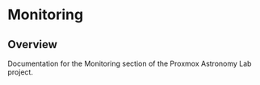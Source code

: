 # Monitoring

## Overview

Documentation for the Monitoring section of the Proxmox Astronomy Lab project.

